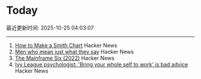 # Today

最近更新时间: 2025-10-25 04:03:07

--- 
1. [How to Make a Smith Chart](https://www.johndcook.com/blog/2025/10/23/smith-chart/) Hacker News
2. [Men who mean just what they say](https://journal.humancenteredtech.us/p/men-who-mean-just-what-they-say) Hacker News
3. [The Mainframe Six (2022)](https://arcanesciences.com/os2200/app1.html) Hacker News
4. [Ivy League psychologist: 'Bring your whole self to work' is bad advice](https://www.cnbc.com/2025/10/24/bring-your-whole-self-to-work-is-bad-advice-ivy-league-psychologist-saysheres-why.html) Hacker News
